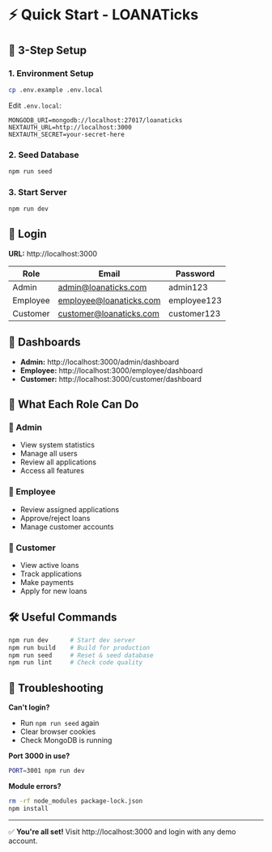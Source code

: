 # ⚡ Quick Start - LOANATicks

## 🎯 3-Step Setup

### 1. Environment Setup
```bash
cp .env.example .env.local
```

Edit `.env.local`:
```env
MONGODB_URI=mongodb://localhost:27017/loanaticks
NEXTAUTH_URL=http://localhost:3000
NEXTAUTH_SECRET=your-secret-here
```

### 2. Seed Database
```bash
npm run seed
```

### 3. Start Server
```bash
npm run dev
```

## 🔑 Login

**URL:** http://localhost:3000

| Role | Email | Password |
|------|-------|----------|
| Admin | admin@loanaticks.com | admin123 |
| Employee | employee@loanaticks.com | employee123 |
| Customer | customer@loanaticks.com | customer123 |

## 📱 Dashboards

- **Admin:** http://localhost:3000/admin/dashboard
- **Employee:** http://localhost:3000/employee/dashboard
- **Customer:** http://localhost:3000/customer/dashboard

## 🎨 What Each Role Can Do

### 👑 Admin
- View system statistics
- Manage all users
- Review all applications
- Access all features

### 💼 Employee
- Review assigned applications
- Approve/reject loans
- Manage customer accounts

### 👤 Customer
- View active loans
- Track applications
- Make payments
- Apply for new loans

## 🛠️ Useful Commands

```bash
npm run dev      # Start dev server
npm run build    # Build for production
npm run seed     # Reset & seed database
npm run lint     # Check code quality
```

## 🚨 Troubleshooting

**Can't login?**
- Run `npm run seed` again
- Clear browser cookies
- Check MongoDB is running

**Port 3000 in use?**
```bash
PORT=3001 npm run dev
```

**Module errors?**
```bash
rm -rf node_modules package-lock.json
npm install
```

---

✅ **You're all set!** Visit http://localhost:3000 and login with any demo account.

